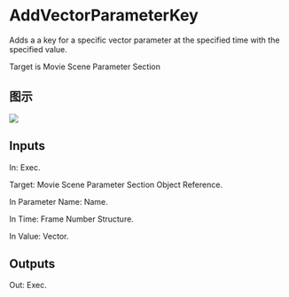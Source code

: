 # AddVectorParameterKey

Adds a a key for a specific vector parameter at the specified time with the specified value.

Target is Movie Scene Parameter Section

## 图示

![]($-20221218-20521189.png)

## Inputs

In: Exec.

Target: Movie Scene Parameter Section Object Reference.

In Parameter Name: Name.

In Time: Frame Number Structure.

In Value: Vector.  

## Outputs

Out: Exec.


